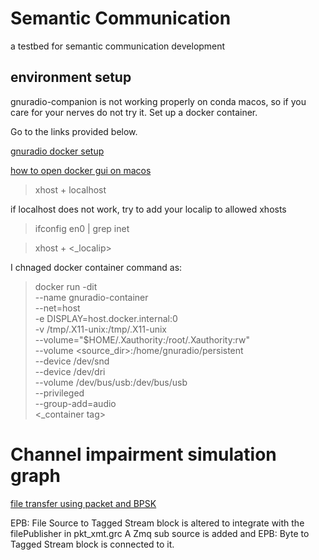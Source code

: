 # Semantic Communication 
a testbed for semantic communication development

## environment setup
gnuradio-companion is not working properly on conda macos, so if you care for your nerves do not try it. Set up a docker container.

Go to the links provided below.

[gnuradio docker setup](https://github.com/git-artes/docker-gnuradio)

[how to open docker gui on macos](https://gist.github.com/roaldnefs/fe9f36b0e8cf2890af14572c083b516c)

> xhost + localhost

if localhost does not work, try to add your localip to allowed xhosts
> ifconfig en0 | grep inet

> xhost + <_localip>

I chnaged docker container command as:
 > docker run -dit \
 > --name gnuradio-container \
 > --net=host \
 > -e DISPLAY=host.docker.internal:0 \
 > -v /tmp/.X11-unix:/tmp/.X11-unix \
 > --volume="$HOME/.Xauthority:/root/.Xauthority:rw" \
 > --volume <source_dir>:/home/gnuradio/persistent \
 > --device /dev/snd \
 > --device /dev/dri \
 > --volume /dev/bus/usb:/dev/bus/usb \
 > --privileged \
 > --group-add=audio \
 > <_container tag>

# Channel impairment simulation graph
[file transfer using packet and BPSK](https://wiki.gnuradio.org/index.php?title=File_transfer_using_Packet_and_BPSK)

EPB: File Source to Tagged Stream block is altered to integrate with the filePublisher in pkt_xmt.grc
A Zmq sub source is added and EPB: Byte to Tagged Stream block is connected to it.

